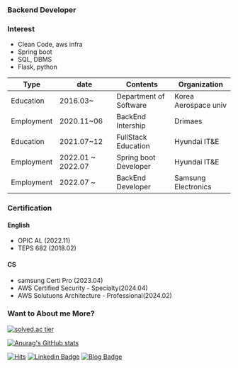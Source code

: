### Backend Developer

### Interest

- Clean Code, aws infra
- Spring boot
- SQL, DBMS
- Flask, python

| Type       | date       | Contents               | Organization         |
|------------|------------|------------------------|----------------------|
| Education  | 2016.03~   | Department of Software | Korea Aerospace univ |
| Employment | 2020.11~06 | BackEnd  Intership     | Drimaes              |
| Education  | 2021.07~12 | FullStack Education    | Hyundai IT&E         |
| Employment | 2022.01 ~ 2022.07 | Spring boot Developer  | Hyundai IT&E         |
| Employment | 2022.07 ~ | BackEnd Developer  | Samsung Electronics         |

### Certification

#### English

- OPIC AL (2022.11)
- TEPS 682 (2018.02) 

#### CS

- samsung Certi Pro (2023.04)
- AWS Certified Security - Specialty(2024.04)
- AWS Solutuons Architecture - Professional(2024.02)

### Want to About me More?

 [![solved.ac tier](http://mazassumnida.wtf/api/generate_badge?boj=ytw1122)](https://solved.ac/ytw1122)


[![Anurag's GitHub stats](https://github-readme-stats.vercel.app/api?username=woongity)](https://github.com/anuraghazra/github-readme-stats)

  [![Hits](https://hits.seeyoufarm.com/api/count/incr/badge.svg?url=https%3A%2F%2Fgithub.com%2Fwoongity%2Fwoongity&count_bg=%2379C83D&title_bg=%23555555&icon=&icon_color=%23E7E7E7&title=hits&edge_flat=false)](https://hits.seeyoufarm.com)
  [![Linkedin Badge](https://img.shields.io/badge/-LinkedIn-blue?style=flat-square&logo=Linkedin&logoColor=white&link=https://www.linkedin.com/in/%ED%83%9C%EC%9B%85-%EC%96%91-2bb10a1a6/)](https://www.linkedin.com/in/%ED%83%9C%EC%9B%85-%EC%96%91-2bb10a1a6/)
[![Blog Badge](http://img.shields.io/badge/-Blog-brightgreen?style=flat-square&logo=FF5722&link=https://blog.naver.com/chajuhui123)](https://goodwoong.tistory.com/)

